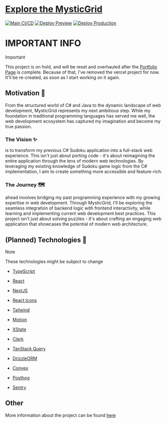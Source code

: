 # [Explore the MysticGrid](https://mysticgrid.space/)

[![Main CI/CD](https://github.com/Neonsy/NextJS-MysticGrid/actions/workflows/main-ci-cd.yml/badge.svg)](https://github.com/Neonsy/NextJS-MysticGrid/actions/workflows/main-ci-cd.yml)
[![Deploy Preview](https://github.com/Neonsy/NextJS-MysticGrid/actions/workflows/deploy-preview.yml/badge.svg?branch=Preview)](https://github.com/Neonsy/NextJS-MysticGrid/actions/workflows/deploy-preview.yml)
[![Deploy Production](https://github.com/Neonsy/NextJS-MysticGrid/actions/workflows/deploy-prod.yml/badge.svg)](https://github.com/Neonsy/NextJS-MysticGrid/actions/workflows/deploy-prod.yml)

# IMPORTANT INFO
> [!IMPORTANT]  
> This project is on hold, and will be reset and overhauled after the [Portfolio Page](https://github.com/neonsy/Astro-NeonSpace) is complete.
> Because of that, I've removed the vercel project for now. It'll be re-created, as soon as I start working on it again.

## Motivation 🎯

From the structured world of C# and Java to the dynamic landscape of web development, MysticGrid represents my next ambitious step.
While my foundation in traditional programming languages has served me well, the web development ecosystem has captured my imagination and become my true passion.

### The Vision ✨
is to transform my previous C# Sudoku application into a full-stack web experience. This isn't just about porting code - it's about reimagining the entire application through the lens of modern web technologies.
By leveraging my existing knowledge of Sudoku game logic from the C# implementation, I aim to create something more accessible and feature-rich.

### The Journey 🗺️
ahead involves bridging my past programming experience with my growing expertise in web development.
Through MysticGrid, I'll be exploring the seamless integration of backend logic with frontend interactivity, while learning and implementing current web development best practices.
This project isn't just about solving puzzles - it's about crafting an engaging web application that showcases the potential of modern web architecture.

## (Planned) Technologies 💎

> [!NOTE]
> These technologies might be subject to change

- [TypeScript](https://www.typescriptlang.org/)
- [React](https://react.dev/)
- [NextJS](https://nextjs.org/)

- [React Icons](https://react-icons.github.io/react-icons/)
- [Tailwind](https://tailwindcss.com/)
- [Motion](https://www.motion.dev/)

- [XState](https://xstate.js.org/)

- [Clerk](https://clerk.com/)
- [TanStack Query](https://tanstack.com/query)
- [DrizzleORM](https://orm.drizzle.team/)
- [Convex](https://www.convex.dev)

- [Posthog](https://posthog.com/)
- [Sentry](https://sentry.io/)

## Other

More information about the project can be found [here](/markdown)
